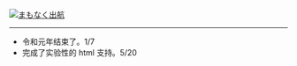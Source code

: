 
[![まもなく出航](https://storage.googleapis.com/blog_gyara/img/%E3%81%BE%E3%82%82%E3%81%AA%E3%81%8F%E5%87%BA%E8%88%AA.jpg)](https://www.pixiv.net/artworks/78517232)

---

+ 令和元年结束了。<time>1/7</time>
+ 完成了实验性的 html 支持。<time>5/20</time>
